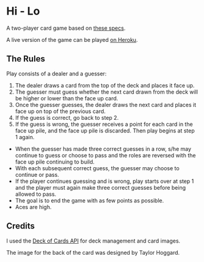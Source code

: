 # Hi - Lo

A two-player card game based on [these specs](https://gist.github.com/tublitzed/6d4efd525926b8bfecfa8771d50807f9).

A live version of the game can be played [on Heroku](https://hi-low-game.herokuapp.com/).

## The Rules
Play consists of a dealer and a guesser:
 1. The dealer draws a card from the top of the deck and places it face up.
 2. The guesser must guess whether the next card drawn from the deck will be higher or lower than the face up card.
 3. Once the guesser guesses, the dealer draws the next card and places it face up on top of the previous card.
 4. If the guess is correct, go back to step 2.
 5. If the guess is wrong, the guesser receives a point for each card in the face up pile, and the face up pile is discarded. Then play begins at step 1 again.

* When the guesser has made three correct guesses in a row, s/he may continue to guess or choose to pass and the roles are reversed with the face up pile continuing to build.
* With each subsequent correct guess, the guesser may choose to continue or pass.
* If the player continues guessing and is wrong, play starts over at step 1 and the player must again make three correct guesses before being allowed to pass.
* The goal is to end the game with as few points as possible.
* Aces are high.

## Credits
I used the [Deck of Cards API](http://deckofcardsapi.com/) for deck management and card images.

The image for the back of the card was designed by Taylor Hoggard.
